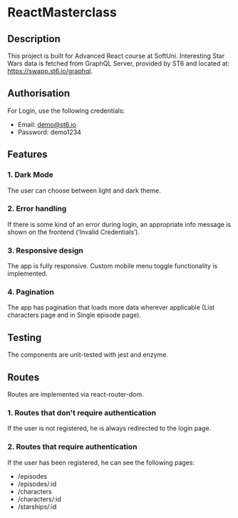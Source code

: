 # ReactMasterclass

## Description
This project is built for Advanced React course at SoftUni. Interesting Star Wars data is fetched from GraphQL Server, provided by ST6 and located at: https://swapp.st6.io/graphql.

## Authorisation

For Login, use the following credentials:

+ Email: demo@st6.io 
+ Password: demo1234

## Features

### 1. Dark Mode
The user can choose between light and dark theme.

### 2. Error handling
If there is some kind of an error during login, an appropriate info message is shown on the frontend (‘Invalid Credentials’).

### 3. Responsive design
The app is fully responsive. Custom mobile menu toggle functionality is implemented.

### 4. Pagination 
The app has pagination that loads more data wherever applicable (List characters page and in Single episode page).

## Testing

The components are unit-tested with jest and enzyme.

## Routes

Routes are implemented via react-router-dom.

### 1. Routes that don't require authentication

If the user is not registered, he is always redirected to the login page.

### 2. Routes that require authentication
If the user has been registered, he can see the following pages:

+ /episodes 
+ /episodes/:id
+ /characters
+ /characters/:id
+ /starships/:id
